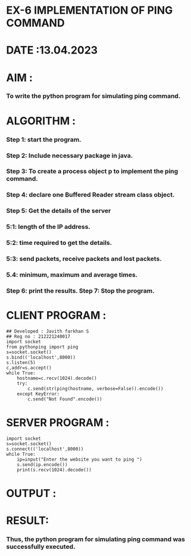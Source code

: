# EX-6 IMPLEMENTATION OF PING COMMAND

# DATE :13.04.2023

# AIM :
### To write the python program for simulating ping command.
# ALGORITHM :
### Step 1: start the program. 
### Step 2: Include necessary package in java. 
### Step 3: To create a process object p to implement the ping command. 
### Step 4: declare one Buffered Reader stream class object. 
### Step 5: Get the details of the server 
### 5:1: length of the IP address. 
### 5:2: time required to get the details. 
### 5:3: send packets, receive packets and lost packets. 
### 5.4: minimum, maximum and average times. 
### Step 6: print the results. Step 7: Stop the program.
# CLIENT PROGRAM :
```PY
## Developed : Javith farkhan S
## Reg no : 212221240017
import socket
from pythonping import ping
s=socket.socket()
s.bind(('localhost',8000))
s.listen(5)
c,addr=s.accept()
while True:
    hostname=c.recv(1024).decode()
    try:
        c.send(str(ping(hostname, verbose=False)).encode())
    except KeyError:
        c.send("Not Found".encode())
```
# SERVER PROGRAM :
```PY
import socket
s=socket.socket()
s.connect(('localhost',8000))
while True:
    ip=input("Enter the website you want to ping ")
    s.send(ip.encode())
    print(s.recv(1024).decode())

```
# OUTPUT :

# RESULT:
### Thus, the python program for simulating ping command was successfully executed.




